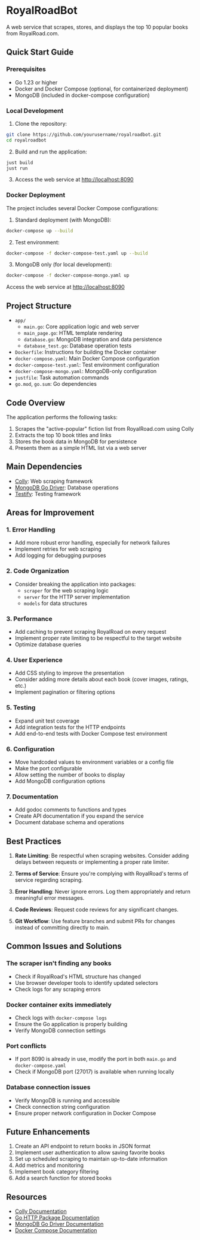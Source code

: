 # RoyalRoadBot

A web service that scrapes, stores, and displays the top 10 popular books from RoyalRoad.com.

## Quick Start Guide

### Prerequisites
- Go 1.23 or higher
- Docker and Docker Compose (optional, for containerized deployment)
- MongoDB (included in docker-compose configuration)

### Local Development

1. Clone the repository:
```bash
git clone https://github.com/yourusername/royalroadbot.git
cd royalroadbot
```

2. Build and run the application:
```bash
just build
just run
```

3. Access the web service at [http://localhost:8090](http://localhost:8090)

### Docker Deployment

The project includes several Docker Compose configurations:

1. Standard deployment (with MongoDB):
```bash
docker-compose up --build
```

2. Test environment:
```bash
docker-compose -f docker-compose-test.yaml up --build
```

3. MongoDB only (for local development):
```bash
docker-compose -f docker-compose-mongo.yaml up
```

Access the web service at [http://localhost:8090](http://localhost:8090)

## Project Structure

- `app/`
  - `main.go`: Core application logic and web server
  - `main_page.go`: HTML template rendering
  - `database.go`: MongoDB integration and data persistence
  - `database_test.go`: Database operation tests
- `Dockerfile`: Instructions for building the Docker container
- `docker-compose.yaml`: Main Docker Compose configuration
- `docker-compose-test.yaml`: Test environment configuration
- `docker-compose-mongo.yaml`: MongoDB-only configuration
- `justfile`: Task automation commands
- `go.mod`, `go.sum`: Go dependencies

## Code Overview

The application performs the following tasks:
1. Scrapes the "active-popular" fiction list from RoyalRoad.com using Colly
2. Extracts the top 10 book titles and links
3. Stores the book data in MongoDB for persistence
4. Presents them as a simple HTML list via a web server

## Main Dependencies

- [Colly](http://go-colly.org/docs/): Web scraping framework
- [MongoDB Go Driver](https://pkg.go.dev/go.mongodb.org/mongo-driver): Database operations
- [Testify](https://github.com/stretchr/testify): Testing framework

## Areas for Improvement

### 1. Error Handling
- Add more robust error handling, especially for network failures
- Implement retries for web scraping
- Add logging for debugging purposes

### 2. Code Organization
- Consider breaking the application into packages:
  - `scraper` for the web scraping logic
  - `server` for the HTTP server implementation
  - `models` for data structures

### 3. Performance
- Add caching to prevent scraping RoyalRoad on every request
- Implement proper rate limiting to be respectful to the target website
- Optimize database queries

### 4. User Experience
- Add CSS styling to improve the presentation
- Consider adding more details about each book (cover images, ratings, etc.)
- Implement pagination or filtering options

### 5. Testing
- Expand unit test coverage
- Add integration tests for the HTTP endpoints
- Add end-to-end tests with Docker Compose test environment

### 6. Configuration
- Move hardcoded values to environment variables or a config file
- Make the port configurable
- Allow setting the number of books to display
- Add MongoDB configuration options

### 7. Documentation
- Add godoc comments to functions and types
- Create API documentation if you expand the service
- Document database schema and operations

## Best Practices

1. **Rate Limiting**: Be respectful when scraping websites. Consider adding delays between requests or implementing a proper rate limiter.

2. **Terms of Service**: Ensure you're complying with RoyalRoad's terms of service regarding scraping.

3. **Error Handling**: Never ignore errors. Log them appropriately and return meaningful error messages.

4. **Code Reviews**: Request code reviews for any significant changes.

5. **Git Workflow**: Use feature branches and submit PRs for changes instead of committing directly to main.

## Common Issues and Solutions

### The scraper isn't finding any books
- Check if RoyalRoad's HTML structure has changed
- Use browser developer tools to identify updated selectors
- Check logs for any scraping errors

### Docker container exits immediately
- Check logs with `docker-compose logs`
- Ensure the Go application is properly building
- Verify MongoDB connection settings

### Port conflicts
- If port 8090 is already in use, modify the port in both `main.go` and `docker-compose.yaml`
- Check if MongoDB port (27017) is available when running locally

### Database connection issues
- Verify MongoDB is running and accessible
- Check connection string configuration
- Ensure proper network configuration in Docker Compose

## Future Enhancements

1. Create an API endpoint to return books in JSON format
2. Implement user authentication to allow saving favorite books
3. Set up scheduled scraping to maintain up-to-date information
4. Add metrics and monitoring
5. Implement book category filtering
6. Add a search function for stored books

## Resources

- [Colly Documentation](http://go-colly.org/docs/)
- [Go HTTP Package Documentation](https://pkg.go.dev/net/http)
- [MongoDB Go Driver Documentation](https://pkg.go.dev/go.mongodb.org/mongo-driver)
- [Docker Compose Documentation](https://docs.docker.com/compose/)